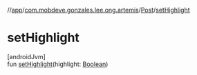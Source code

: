 //[app](../../../index.md)/[com.mobdeve.gonzales.lee.ong.artemis](../index.md)/[Post](index.md)/[setHighlight](set-highlight.md)

# setHighlight

[androidJvm]\
fun [setHighlight](set-highlight.md)(highlight: [Boolean](https://kotlinlang.org/api/latest/jvm/stdlib/kotlin/-boolean/index.html))
